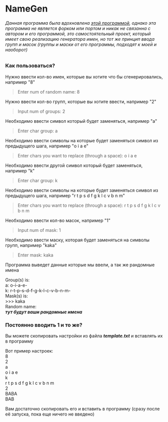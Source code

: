 # NameGen

###### Данная программа была вдохновлена [этой программой](https://github.com/yiotro/NiceNameGen), однако эта программа не является форком или портом и никак не связанна с автором и его программой, это самостоятельный проект, который имеет свою реализацию генератора имен, но тот же принцип ввода групп и масок (группы и маски от его программы, подходят к моей и наоборот)

### Как пользоваться?

Нужно ввести кол-во имен, которые вы хотите что бы сгенерировались, например "8"
> Enter num of random name: 8


Нужно ввести кол-во групп, которые вы хотите ввести, например "2"
> Input num of groups: 2


Необходимо ввести символ который будет заменяться, например "a"
> Enter char group: a


Необходимо ввести символы на которые будет заменяться символ из предыдущего шага, например "o i a e"
> Enter chars you want to replace (through a space): o i a e


Необходимо ввести другой символ который будет заменяться, например "k"
> Enter char group: k


Необходимо ввести символы на которые будет заменяться символ из предыдущего шага, например "r t p s d f g k l c v b n m"
> Enter chars you want to replace (through a space): r t p s d f g k l c v b n m


Необходимо ввести кол-во масок, например "1"
> Input num of mask: 1


Необходимо ввести маску, которая будет заменяться на символы групп, например "kaka"
> Enter mask: kaka


Программа выведет данные которые мы ввели, а так же рандомные имена

Group(s) is:  
a: o-i-a-e-  
k: r-t-p-s-d-f-g-k-l-c-v-b-n-m-  
Mask(s) is:  
\>\>\> kaka  
Random name:   
__*тут будут ваши рандомные имена*__

### Постоянно вводить 1 и то же?

Вы можете скопировать настройки из файла __*template.txt*__ и вставлять их в программу

Вот пример настроек:  
8  
2  
a  
o i a e  
k  
r t p s d f g k l c v b n m  
2  
BABA  
BAB  

Вам достаточно скопировать его и вставить в программу (сразу после её запуска, пока еще ничего не введено)
